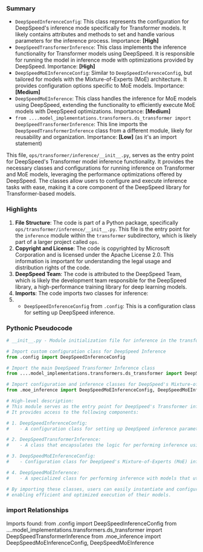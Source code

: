 

### Summary



* `DeepSpeedInferenceConfig`: This class represents the configuration for DeepSpeed's inference mode specifically for Transformer models. It likely contains attributes and methods to set and handle various parameters for the inference process. Importance: **[High]**
* `DeepSpeedTransformerInference`: This class implements the inference functionality for Transformer models using DeepSpeed. It is responsible for running the model in inference mode with optimizations provided by DeepSpeed. Importance: **[High]**
* `DeepSpeedMoEInferenceConfig`: Similar to `DeepSpeedInferenceConfig`, but tailored for models with the Mixture-of-Experts (MoE) architecture. It provides configuration options specific to MoE models. Importance: **[Medium]**
* `DeepSpeedMoEInference`: This class handles the inference for MoE models using DeepSpeed, extending the functionality to efficiently execute MoE models with DeepSpeed optimizations. Importance: **[Medium]**
* `from ....model_implementations.transformers.ds_transformer import DeepSpeedTransformerInference`: This line imports the `DeepSpeedTransformerInference` class from a different module, likely for reusability and organization. Importance: **[Low]** (as it's an import statement)

This file, `ops/transformer/inference/__init__.py`, serves as the entry point for DeepSpeed's Transformer model inference functionality. It provides the necessary classes and configurations for running inference on Transformer and MoE models, leveraging the performance optimizations offered by DeepSpeed. The classes allow users to configure and execute inference tasks with ease, making it a core component of the DeepSpeed library for Transformer-based models.

### Highlights



1. **File Structure**: The code is part of a Python package, specifically `ops/transformer/inference/__init__.py`. This file is the entry point for the `inference` module within the `transformer` subdirectory, which is likely part of a larger project called `ops`.
2. **Copyright and License**: The code is copyrighted by Microsoft Corporation and is licensed under the Apache License 2.0. This information is important for understanding the legal usage and distribution rights of the code.
3. **DeepSpeed Team**: The code is attributed to the DeepSpeed Team, which is likely the development team responsible for the DeepSpeed library, a high-performance training library for deep learning models.
4. **Imports**: The code imports two classes for inference:
5. * `DeepSpeedInferenceConfig` from `.config`: This is a configuration class for setting up DeepSpeed inference.

### Pythonic Pseudocode

```python
# __init__.py - Module initialization file for inference in the transformer subdirectory of ops

# Import custom configuration class for DeepSpeed Inference
from .config import DeepSpeedInferenceConfig

# Import the main DeepSpeed Transformer Inference class
from ....model_implementations.transformers.ds_transformer import DeepSpeedTransformerInference

# Import configuration and inference classes for DeepSpeed's Mixture-of-Experts (MoE) functionality
from .moe_inference import DeepSpeedMoEInferenceConfig, DeepSpeedMoEInference

# High-level description:
# This module serves as the entry point for DeepSpeed's Transformer inference operations.
# It provides access to the following components:

# 1. DeepSpeedInferenceConfig:
#    - A configuration class for setting up DeepSpeed inference parameters specifically for Transformers.

# 2. DeepSpeedTransformerInference:
#    - A class that encapsulates the logic for performing inference using a Transformer model with DeepSpeed optimizations.

# 3. DeepSpeedMoEInferenceConfig:
#    - Configuration class for DeepSpeed's Mixture-of-Experts (MoE) inference, extending the base inference config.

# 4. DeepSpeedMoEInference:
#    - A specialized class for performing inference with models that utilize MoE layers, leveraging DeepSpeed's MoE support.

# By importing these classes, users can easily instantiate and configure instances for Transformer and MoE inference,
# enabling efficient and optimized execution of their models.
```


### import Relationships

Imports found:
from .config import DeepSpeedInferenceConfig
from ....model_implementations.transformers.ds_transformer import DeepSpeedTransformerInference
from .moe_inference import DeepSpeedMoEInferenceConfig, DeepSpeedMoEInference